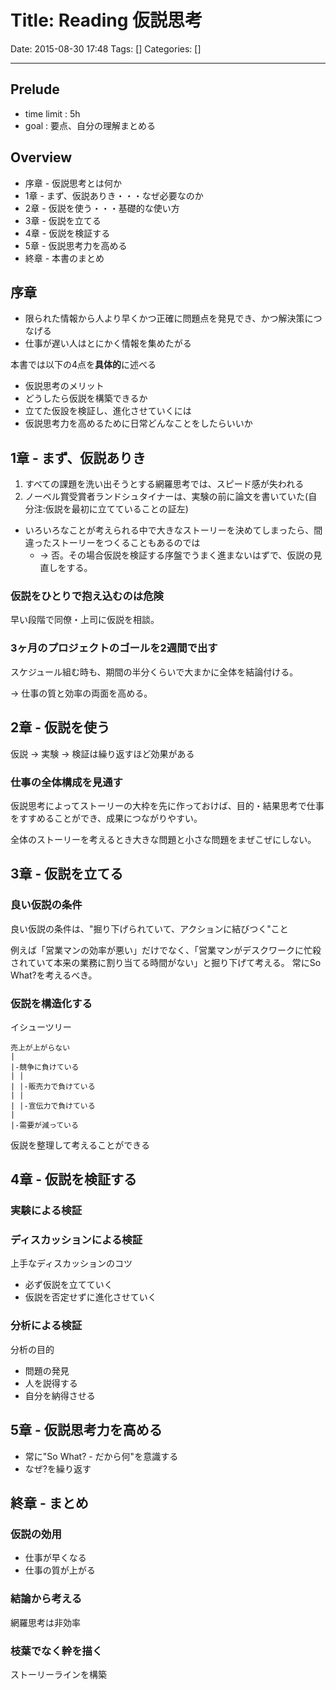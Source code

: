 # Title: Reading 仮説思考

Date: 2015-08-30 17:48
Tags: []
Categories: []

---

## Prelude

* time limit : 5h
* goal : 要点、自分の理解まとめる

## Overview

* 序章 - 仮説思考とは何か
* 1章 - まず、仮説ありき・・・なぜ必要なのか
* 2章 - 仮説を使う・・・基礎的な使い方
* 3章 - 仮説を立てる
* 4章 - 仮説を検証する
* 5章 - 仮説思考力を高める
* 終章 - 本書のまとめ

## 序章

* 限られた情報から人より早くかつ正確に問題点を発見でき、かつ解決策につなげる
* 仕事が遅い人はとにかく情報を集めたがる

本書では以下の4点を**具体的**に述べる

* 仮説思考のメリット
* どうしたら仮説を構築できるか
* 立てた仮設を検証し、進化させていくには
* 仮説思考力を高めるために日常どんなことをしたらいいか

## 1章 - まず、仮説ありき

1. すべての課題を洗い出そうとする網羅思考では、スピード感が失われる
1. ノーベル賞受賞者ランドシュタイナーは、実験の前に論文を書いていた(自分注:仮説を最初に立てていることの証左)

* いろいろなことが考えられる中で大きなストーリーを決めてしまったら、間違ったストーリーをつくることもあるのでは
    * -> 否。その場合仮説を検証する序盤でうまく進まないはずで、仮説の見直しをする。

### 仮説をひとりで抱え込むのは危険

早い段階で同僚・上司に仮説を相談。

### 3ヶ月のプロジェクトのゴールを2週間で出す

スケジュール組む時も、期間の半分くらいで大まかに全体を結論付ける。

-> 仕事の質と効率の両面を高める。

## 2章 - 仮説を使う

仮説 -> 実験 -> 検証は繰り返すほど効果がある

### 仕事の全体構成を見通す

仮説思考によってストーリーの大枠を先に作っておけば、目的・結果思考で仕事をすすめることができ、成果につながりやすい。

全体のストーリーを考えるとき大きな問題と小さな問題をまぜこぜにしない。

## 3章 - 仮説を立てる

### 良い仮説の条件

良い仮説の条件は、"掘り下げられていて、アクションに結びつく"こと

例えば「営業マンの効率が悪い」だけでなく、「営業マンがデスクワークに忙殺されていて本来の業務に割り当てる時間がない」と掘り下げて考える。
常にSo What?を考えるべき。

### 仮説を構造化する

イシューツリー

    売上が上がらない
    |
    |-競争に負けている
    | |
    | |-販売力で負けている
    | |
    | |-宣伝力で負けている
    |
    |-需要が減っている

仮説を整理して考えることができる

## 4章 - 仮説を検証する

### 実験による検証

### ディスカッションによる検証

上手なディスカッションのコツ

* 必ず仮説を立てていく
* 仮説を否定せずに進化させていく

### 分析による検証

分析の目的

* 問題の発見
* 人を説得する
* 自分を納得させる

## 5章 - 仮説思考力を高める

* 常に"So What? - だから何"を意識する
* なぜ?を繰り返す

## 終章 - まとめ

### 仮説の効用

* 仕事が早くなる
* 仕事の質が上がる

### 結論から考える

網羅思考は非効率

### 枝葉でなく幹を描く

ストーリーラインを構築

